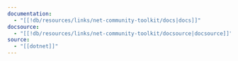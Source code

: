 ```yaml
---
documentation:
  - "[[!db/resources/links/net-community-toolkit/docs|docs]]"
docsource:
  - "[[!db/resources/links/net-community-toolkit/docsource|docsource]]"
source:
  - "[[dotnet]]"
---
```

